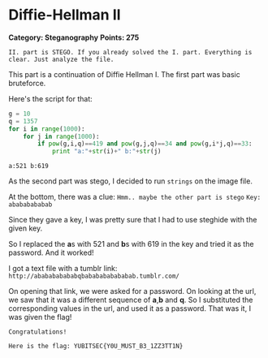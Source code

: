 Diffie-Hellman II
======
**Category: Steganography**
**Points: 275**

`II. part is STEGO.
If you already solved the I. part.
Everything is clear.
Just analyze the file.`

This part is a continuation of Diffie Hellman I. The first part was basic bruteforce.

Here's the script for that:

```python
g = 10
q = 1357
for i in range(1000):
	for j in range(1000):
		if pow(g,i,q)==419 and pow(g,j,q)==34 and pow(g,i*j,q)==33:
			print "a:"+str(i)+" b:"+str(j)
```

`a:521 b:619`

As the second part was stego, I decided to run `strings` on the image file. 

At the bottom, there was a clue: 
`Hmm.. maybe the other part is stego`
`Key: abababababab`

Since they gave a key, I was pretty sure that I had to use steghide with the given key. 

So I replaced the **a**s with 521 and **b**s with 619 in the key and tried it as the password. And it worked!

I got a text file with a tumblr link: `http://ababababababqbababababababab.tumblr.com/`

On opening that link, we were asked for a password. On looking at the url, we saw that it was a different sequence of **a**,**b** and **q**. So I substituted the corresponding values in the url, and used it as a password. That was it, I was given the flag!

```
Congratulations!

Here is the flag: YUBITSEC{Y0U_MUST_B3_1ZZ3TT1N}
```




	

